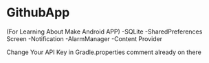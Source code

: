 # GithubApp
(For Learning About Make Android APP)
-SQLite
-SharedPreferences Screen
-Notification
-AlarmManager
-Content Provider

Change Your API Key in Gradle.properties comment already on there
